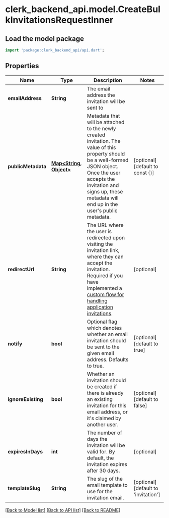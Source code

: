 # clerk_backend_api.model.CreateBulkInvitationsRequestInner

## Load the model package
```dart
import 'package:clerk_backend_api/api.dart';
```

## Properties
Name | Type | Description | Notes
------------ | ------------- | ------------- | -------------
**emailAddress** | **String** | The email address the invitation will be sent to | 
**publicMetadata** | [**Map<String, Object>**](Object.md) | Metadata that will be attached to the newly created invitation. The value of this property should be a well-formed JSON object. Once the user accepts the invitation and signs up, these metadata will end up in the user's public metadata. | [optional] [default to const {}]
**redirectUrl** | **String** | The URL where the user is redirected upon visiting the invitation link, where they can accept the invitation. Required if you have implemented a [custom flow for handling application invitations](/docs/custom-flows/invitations). | [optional] 
**notify** | **bool** | Optional flag which denotes whether an email invitation should be sent to the given email address. Defaults to true. | [optional] [default to true]
**ignoreExisting** | **bool** | Whether an invitation should be created if there is already an existing invitation for this email address, or it's claimed by another user. | [optional] [default to false]
**expiresInDays** | **int** | The number of days the invitation will be valid for. By default, the invitation expires after 30 days. | [optional] 
**templateSlug** | **String** | The slug of the email template to use for the invitation email. | [optional] [default to 'invitation']

[[Back to Model list]](../README.md#documentation-for-models) [[Back to API list]](../README.md#documentation-for-api-endpoints) [[Back to README]](../README.md)


